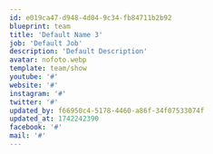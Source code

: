 ```yaml
---
id: e019ca47-d948-4d04-9c34-fb84711b2b92
blueprint: team
title: 'Default Name 3'
job: 'Default Job'
description: 'Default Description'
avatar: nofoto.webp
template: team/show
youtube: '#'
website: '#'
instagram: '#'
twitter: '#'
updated_by: f66950c4-5178-4460-a86f-34f07533074f
updated_at: 1742242390
facebook: '#'
mail: '#'
---
```

